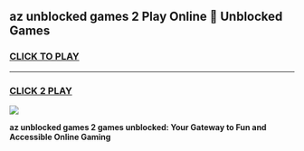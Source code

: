
## az unblocked games 2 Play Online 👋 Unblocked Games
<h3>
<a href="https://premium.freeplayer.one?title=az_unblocked_games_2&ref=19F">CLICK TO PLAY</a></h3>
<hr>

<h3>
<a href="https://premium.freeplayer.one?title=az_unblocked_games_2&ref=19F">CLICK 2 PLAY</a>
  
</h3>

<a href="https://premium.freeplayer.one?title=az_unblocked_games_2&ref=19F"><img src="https://clearcache.store/games.png"></a>


**az unblocked games 2 games unblocked: Your Gateway to Fun and Accessible Online Gaming**
